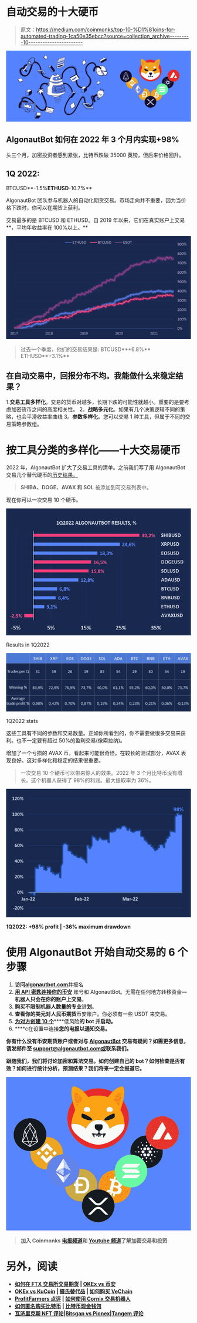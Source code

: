 # 自动交易的十大硬币

> 原文：<https://medium.com/coinmonks/top-10-%D1%81oins-for-automated-trading-1ca50e35ebcc?source=collection_archive---------10----------------------->

![](img/e19211a9c1dfab42ab40e512b7bb20e0.png)

## AlgonautBot 如何在 2022 年 3 个月内实现+98%

头三个月，加密投资者感到紧张，比特币跌破 35000 英镑，但后来价格回升。

## 1Q 2022:
BTCUSD**-1.5%**ETHUSD**-10.7%**

AlgonautBot 团队参与机器人的自动化期货交易。市场走向并不重要，因为当价格下跌时，你可以在期货上获利。

交易最多的是 BTCUSD 和 ETHUSD。自 2019 年以来，它们在真实账户上交易**，平均年收益率在 100%以上。**

![](img/9cfad473a4803ffd21655ff3e06a10fa.png)

> 过去一个季度，他们的交易结果是:
> BTCUSD**+6.8%**
> ETHUSD**+3.1%**

## 在自动交易中，回报分布不均。我能做什么来稳定结果？

1.**交易工具多样化**。交易的货币对越多，长期下跌的可能性就越小。重要的是要考虑加密货币之间的高度相关性。
2。**战略多元化**。如果有几个决策逻辑不同的策略，也会平滑收益率曲线
3。**参数多样化**。您可以交易 1 种工具，但属于不同的交易策略参数组。

# 按工具分类的多样化——十大交易硬币

2022 年，AlgonautBot 扩大了交易工具的清单。之前我们写了用 AlgonautBot 交易几个替代硬币的[历史结果。](/coinmonks/algonautbot-results-in-2021-2022-d19d49626a3f)

> **SHIBA、DOGE、AVAX 和 SOL** 被添加到可交易列表中。

现在你可以一次交易 10 个硬币。

![](img/5b0b3999c6b828a3d50e117e20130582.png)

Results in 1Q2022

![](img/fcdecdd14774e45c409419933cde4f60.png)

1Q2022 stats

这些工具有不同的参数和交易数量。正如你所看到的，你不需要做很多交易来获利。也不一定要有超过 50%的盈利交易(像索拉纳)。

增加了一个亏损的 AVAX 币，看起来可能很奇怪。在较长的测试部分，AVAX 表现良好。这对多样化和稳定的结果很重要。

> 一次交易 10 个硬币可以带来惊人的效果。2022 年 3 个月比特币没有增长。这个机器人获得了 98%的利润。最大提取率为 36%。

![](img/d91ac36b5127f4c5e2a00cf57fa997e0.png)

**1Q2022: +98% profit | -36% maximum drawdown**

# 使用 AlgonautBot 开始自动交易的 6 个步骤

1.  **访问**[**algonautbot.com**](http://algonautbot.com/?utm_source=medium&utm_medium=organic&utm_campaign=medium_articles&utm_content=article1_hist_270)并报名
2.  [**用 API 密匙连接你的币安**](https://algonautbot.com/dashboard/exchanges) 账号和 AlgonautBot。无需在任何地方转移资金— **机器人只会在你的账户上交易**。
3.  **购买不限制机器人数量的专业计划**。
4.  **查看你的美元对人民币期货**币安账户。你必须有一些 USDT 来交易。
5.  [**为对方创建 10 个**](https://algonautbot.com/dashboard/bots)****低风险**的 bot 并启动。**
6.  ****с在设置中连接**您的电报以通知交易。**

**你有什么没有币安期货账户或者对与 [AlgonautBot](http://algonautbot.com/?utm_source=medium&utm_medium=organic&utm_campaign=medium_articles&utm_content=article1_hist_270) 交易有疑问？如需更多信息，请发邮件至 support@algonautbot.com[或](mailto:support@algonautbot.com)联系我们。**

**跟随我们，我们将讨论加密和算法交易。如何创建自己的 bot？如何检查是否有效？如何进行统计分析，预测结果？我们将来一定会报道它。**

**![](img/1063a423d44e9ba4f5a0b8ab5fb3ffd0.png)**

> **加入 Coinmonks [电报频道](https://t.me/coincodecap)和 [Youtube 频道](https://www.youtube.com/c/coinmonks/videos)了解加密交易和投资**

# **另外，阅读**

*   **[如何在 FTX 交易所交易期货](https://coincodecap.com/ftx-futures-trading) | [OKEx vs 币安](https://coincodecap.com/okex-vs-binance)**
*   **[OKEx vs KuCoin](https://coincodecap.com/okex-kucoin) | [摄氏替代品](https://coincodecap.com/celsius-alternatives) | [如何购买 VeChain](https://coincodecap.com/buy-vechain)**
*   **[ProfitFarmers 点评](https://coincodecap.com/profitfarmers-review) | [如何使用 Cornix 交易机器人](https://coincodecap.com/cornix-trading-bot)**
*   **[如何匿名购买比特币](https://coincodecap.com/buy-bitcoin-anonymously) | [比特币现金钱包](https://coincodecap.com/bitcoin-cash-wallets)**
*   **[瓦济里克斯 NFT 评论](https://coincodecap.com/wazirx-nft-review)|[Bitsgap vs Pionex](https://coincodecap.com/bitsgap-vs-pionex)|[Tangem 评论](https://coincodecap.com/tangem-wallet-review)**